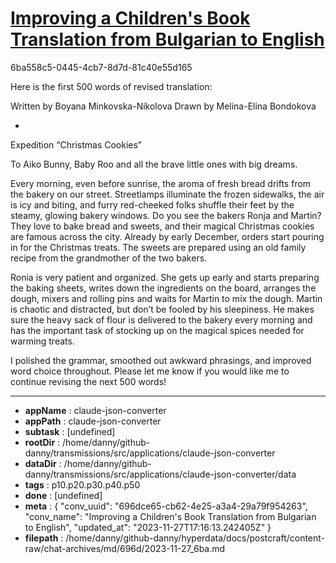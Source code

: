 # [Improving a Children's Book Translation from Bulgarian to English](https://claude.ai/chat/696dce65-cb62-4e25-a3a4-29a79f954263)

6ba558c5-0445-4cb7-8d7d-81c40e55d165

Here is the first 500 words of revised translation:

Written by Boyana Minkovska-Nikolova 
Drawn by Melina-Elina Bondokova


*

Expedition “Christmas Cookies”

To Aiko Bunny, Baby Roo and all the brave little ones with big dreams.


Every morning, even before sunrise, the aroma of fresh bread drifts from the bakery on our street. Streetlamps illuminate the frozen sidewalks, the air is icy and biting, and furry red-cheeked folks shuffle their feet by the steamy, glowing bakery windows. Do you see the bakers Ronja and Martin? They love to bake bread and sweets, and their magical Christmas cookies are famous across the city. Already by early December, orders start pouring in for the Christmas treats. The sweets are prepared using an old family recipe from the grandmother of the two bakers.  

Ronia is very patient and organized. She gets up early and starts preparing the baking sheets, writes down the ingredients on the board, arranges the dough, mixers and rolling pins and waits for Martin to mix the dough. Martin is chaotic and distracted, but don’t be fooled by his sleepiness. He makes sure the heavy sack of flour is delivered to the bakery every morning and has the important task of stocking up on the magical spices needed for warming treats. 

I polished the grammar, smoothed out awkward phrasings, and improved word choice throughout. Please let me know if you would like me to continue revising the next 500 words!

---

* **appName** : claude-json-converter
* **appPath** : claude-json-converter
* **subtask** : [undefined]
* **rootDir** : /home/danny/github-danny/transmissions/src/applications/claude-json-converter
* **dataDir** : /home/danny/github-danny/transmissions/src/applications/claude-json-converter/data
* **tags** : p10.p20.p30.p40.p50
* **done** : [undefined]
* **meta** : {
  "conv_uuid": "696dce65-cb62-4e25-a3a4-29a79f954263",
  "conv_name": "Improving a Children's Book Translation from Bulgarian to English",
  "updated_at": "2023-11-27T17:16:13.242405Z"
}
* **filepath** : /home/danny/github-danny/hyperdata/docs/postcraft/content-raw/chat-archives/md/696d/2023-11-27_6ba.md